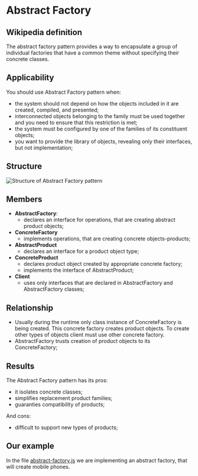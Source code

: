 # Abstract Factory

## Wikipedia definition

The abstract factory pattern provides a way to encapsulate a group of individual factories that have a common theme without specifying their concrete classes.

## Applicability

You should use Abstract Factory pattern when:

- the system should not depend on how the objects included in it are created, compiled, and presented;
- interconnected objects belonging to the family must be used together and you need to ensure that this restriction is met;
- the system must be configured by one of the families of its constituent objects;
- you want to provide the library of objects, revealing only their interfaces, but not implementation;

## Structure

![Structure of Abstract Factory pattern](https://web.tecnico.ulisboa.pt/~david.matos/w/pt/images/thumb/a/a6/Abstract-factory-dpcd.png/1050px-Abstract-factory-dpcd.png)

## Members

- **AbstractFactory**:
  - declares an interface for operations, that are creating abstract product objects;
- **ConcreteFactory**
  - implements operations, that are creating concrete objects-products;
- **AbstractProduct**
  - declares an interface for a product object type;
- **ConcreteProduct**
  - declares product object created by appropriate concrete factory;
  - implements the interface of AbstractProduct;
- **Client**
  - uses only interfaces that are declared in AbstractFactory and AbstractFactory classes;

## Relationship

- Usually during the runtime only class instance of ConcreteFactory is being created. This concrete factory creates product objects. To create other types of objects client must use other concrete factory.
- AbstractFactory trusts creation of product objects to its ConcreteFactory;

## Results

The Abstract Factory pattern has its pros:

- it isolates concrete classes;
- simplifies replacement product families;
- guaranties compatibility of products;

And cons:

- difficult to support new types of products;

## Our example

In the file [abstract-factory.js](https://github.com/kirillgenets/js-design-patterns/patterns/creational-patterns/abstract-factory/abstract-factory.js) we are implementing an abstract factory, that will create mobile phones.
